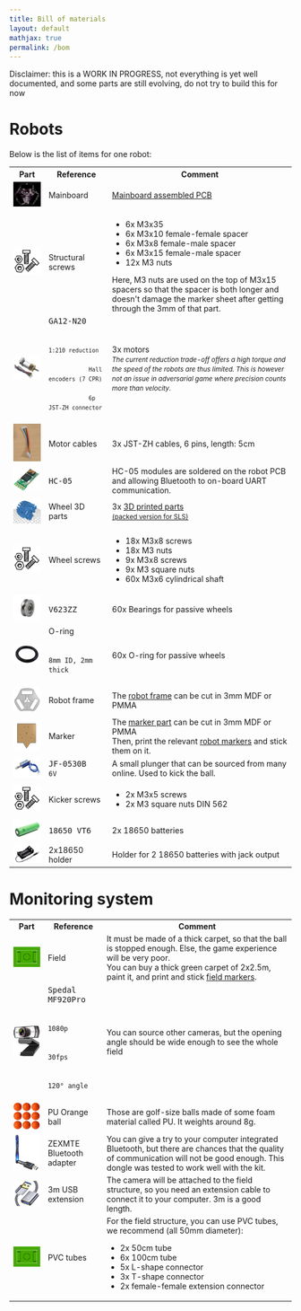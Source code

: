 ```yaml
---
title: Bill of materials
layout: default
mathjax: true
permalink: /bom
---
```


<div class="alert alert-danger">
    Disclaimer: this is a WORK IN PROGRESS, not everything is yet well documented, and some parts are still
    evolving, do not try to build this for now
</div>

# Robots

Below is the list of items for one robot:

<table class="table table-striped table-responsive">
    <tr>
        <th>
        Part
        </th>
        <th style="min-width:25%">
        Reference
        </th>
        <th>
        Comment
        </th>
    </tr>
    <tr>
        <td>
            <img src="/assets/imgs/pcb.png" width="128" /><br/>
        </td>
        <td>
            Mainboard
        </td>
        <td>
            <a href="https://github.com/robot-soccer-kit/robot-soccer-kit/tree/master/electronics">
            Mainboard assembled PCB
            </a>
        </td>
    </tr>
    <tr>
        <td>
            <img src="/assets/imgs/screws.png" width="128" /><br/>
        </td>
        <td>
            Structural screws
        </td>
        <td>
            <ul>
                <li>6x M3x35</li>
                <li>6x M3x10 female-female spacer</li>
                <li>6x M3x8 female-male spacer</li>
                <li>6x M3x15 female-male spacer</li>
                <li>12x M3 nuts</li>
            </ul>
            Here, M3 nuts are used on the top of M3x15 spacers so that the spacer is both longer and doesn't
            damage the marker sheet after getting through the 3mm of that part.
        </td>
    </tr>
    <tr>
        <td>
            <img src="/assets/imgs/n20.png" width="128" /><br/>
        </td>
        <td>
            <kbd>GA12-N20</kbd>
            <br/>
            <small><code>
            1:210 reduction<br/>
            Hall encoders (7 CPR)<br/>
            6p JST-ZH connector
            </code></small>
            <br/>
        </td>
        <td>
            3x motors
            <br/>
            <small><em>
            The current reduction trade-off offers a high torque and the speed of the robots are thus limited.
            This is however not an issue in adversarial game where precision counts more than velocity.
            </em></small>
        </td>
    </tr>
    <tr>
        <td>
            <img src="/assets/imgs/jst-zh-cable.png" width="128" /><br/>
        </td>
        <td>
            Motor cables
        </td>
        <td>
            3x JST-ZH cables, 6 pins, length: 5cm
        </td>
    </tr>
    <tr>
        <td>
            <img src="/assets/imgs/hc-05.png" width="128" /><br/>
        </td>
        <td>
            <kbd>HC-05</kbd>
        </td>
        <td>
            HC-05 modules are soldered on the robot PCB and allowing Bluetooth to on-board UART communication.
        </td>
    </tr>
    <tr>
        <td>
            <img src="/assets/imgs/wheel-parts.png" width="128" /><br/>
        </td>
        <td>
            Wheel 3D parts
        </td>
        <td>
            3x 
            <a href="https://cad.onshape.com/documents/beccbfab729802507eb805eb/w/eea13ac7371464cd172aefcf/e/76e58097a54be25b6c68caca?renderMode=0&uiState=616d8c2f00cc7207a3c8ae7b">3D printed parts</a>
            <br/>
            <small>
                <a href="https://github.com/robot-soccer-kit/robot-soccer-kit/raw/master/mechanics/stack_collet_tied_export.stl">
                (packed version for SLS)
                </a>
            </small>
        </td>
    </tr>
    <tr>
        <td>
            <img src="/assets/imgs/screws.png" width="128" /><br/>
        </td>
        <td>
            Wheel screws
        </td>
        <td>
            <ul>
                <li>18x M3x8 screws</li>
                <li>18x M3 nuts</li>
                <li>9x M3x8 screws</li>
                <li>9x M3 square nuts</li>
                <li>60x M3x6 cylindrical shaft</li>
            </ul>
        </td>
    </tr>
    <tr>
        <td>
            <img src="/assets/imgs/bearing.png" width="128" /><br/>
        </td>
        <td>
            <kbd>V623ZZ</kbd>
        </td>
        <td>
            60x Bearings for passive wheels
        </td>
    </tr>
    <tr>
        <td>
            <img src="/assets/imgs/oring.png" width="128" /><br/>
        </td>
        <td>
            O-ring<br/>
            <code>
            8mm ID, 2mm thick
            </code>
        </td>
        <td>
            60x O-ring for passive wheels
        </td>
    </tr>
    <tr>
        <td>
            <img src="/assets/imgs/frame.png" width="128" /><br/>
        </td>
        <td>
            Robot frame
        </td>
        <td>
            The <a href="https://github.com/robot-soccer-kit/robot-soccer-kit/raw/master/mechanics/frame.dxf">robot frame</a> can be cut in 3mm MDF or PMMA
        </td>
    </tr>
    <tr>
        <td>
            <img src="/assets/imgs/marker.png" width="128" /><br/>
        </td>
        <td>
            Marker
        </td>
        <td>
            The <a href="https://github.com/robot-soccer-kit/robot-soccer-kit/raw/master/mechanics/marker.dxf">marker part</a> can be cut in 3mm MDF or PMMA
            <br/>
            Then, print the relevant <a href="/coordinates-field-markers#robots">robot markers</a> and stick them on it.
        </td>
    </tr>
    <tr>
        <td>
            <img src="/assets/imgs/solenoid.png" width="128" /><br/>
        </td>
        <td>
            <kbd>JF-0530B</kbd>
            <br/>
            <code>6V</code>
            <br/>
        </td>
        <td>
            A small plunger that can be sourced from many online. Used to kick the ball.
        </td>
    </tr>
    <tr>
        <td>
            <img src="/assets/imgs/screws.png" width="128" /><br/>
        </td>
        <td>
            Kicker screws
        </td>
        <td>
            <ul>
                <li>2x M3x5 screws</li>
                <li>2x M3 square nuts DIN 562</li>
            </ul>
        </td>
    </tr>
    <tr>
        <td>
            <img src="/assets/imgs/18650.png" width="128" /><br/>
        </td>
        <td>
            <kbd>18650 VT6</kbd>
        </td>
        <td>
            2x 18650 batteries
        </td>
    </tr>
    <tr>
        <td>
            <img src="/assets/imgs/holder.png" width="128" /><br/>
        </td>
        <td>
            2x18650 holder
        </td>
        <td>
            Holder for 2 18650 batteries with jack output
        </td>
    </tr>
</table>

# Monitoring system

<table class="table table-striped table-responsive">
    <tr>
        <th>
        Part
        </th>
        <th style="min-width:25%">
        Reference
        </th>
        <th>
        Comment
        </th>
    </tr>
    <tr>
        <td>
            <img src="/assets/imgs/field.png" width="128" /><br/>
        </td>
        <td>
            Field
        </td>
        <td>
            <span class="text-danger">It must be made of a thick carpet, so that the ball is stopped enough.
            Else, the game experience will be very poor.</span>
            <br/>
            You can buy a thick green carpet of 2x2.5m, paint it, and print and stick
            <a href="/coordinates-field-markers">field markers</a>.
        </td>
    </tr>
    <tr>
        <td>
            <img src="/assets/imgs/spedal.png" width="128" /><br/>
        </td>
        <td>
            <kbd>Spedal MF920Pro</kbd>
            <br/>
            <code>
            1080p<br/>
            30fps<br/>
            120° angle
            </code>
        </td>
        <td>
            You can source other cameras, but the opening angle should be wide enough to see the whole field
        </td>
    </tr>
    <tr>
        <td>
            <img src="/assets/imgs/balls.png" width="128" /><br/>
        </td>
        <td>
            PU Orange ball
        </td>
        <td>
            Those are golf-size balls made of some foam material called PU. It weights around 8g.
        </td>
    </tr>
    <tr>
        <td>
            <img src="/assets/imgs/zexmte.png" width="128" /><br/>
        </td>
        <td>
            ZEXMTE Bluetooth adapter
        </td>
        <td>
            You can give a try to your computer integrated Bluetooth, but there are chances that the quality
            of communication will not be good enough. This dongle was tested to work well with the kit.
        </td>
    </tr>
    <tr>
        <td>
            <img src="/assets/imgs/extension.png" width="128" /><br/>
        </td>
        <td>
            3m USB extension
        </td>
        <td>
            The camera will be attached to the field structure, so you need an extension cable to connect it
            to your computer. 3m is a good length.
        </td>
    </tr>
    <tr>
        <td>
            <img src="/assets/imgs/field.png" width="128" /><br/>
        </td>
        <td>
            PVC tubes
        </td>
        <td>
            For the field structure, you can use PVC tubes, we recommend (all 50mm diameter):
            <ul>
                <li>2x 50cm tube</li>
                <li>6x 100cm tube</li>
                <li>5x L-shape connector</li>
                <li>3x T-shape connector</li>
                <li>2x female-female extension connector</li>
            </ul>
        </td>
    </tr>
</table>